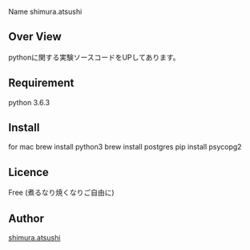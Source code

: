 Name
shimura.atsushi

## Over View
pythonに関する実験ソースコードをUPしてあります。

## Requirement
python 3.6.3

## Install
for mac 
brew install python3
brew install postgres
pip install psycopg2

## Licence
Free
(煮るなり焼くなりご自由に)

## Author

[shimura.atsushi](https://qiita.com/shimura0714)

